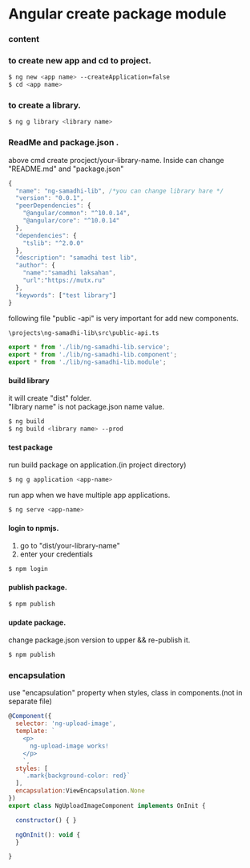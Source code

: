 # Angular create package module

### content


### to create new app and cd to project.
```bash
$ ng new <app name> --createApplication=false
$ cd <app name>
```

### to create a library.
```bash
$ ng g library <library name>
```

### ReadMe and package.json .
above cmd create procject/your-library-name. Inside can change "README.md" and "package.json"
```javascript
{
  "name": "ng-samadhi-lib", /*you can change library hare */
  "version": "0.0.1",
  "peerDependencies": {
    "@angular/common": "^10.0.14",
    "@angular/core": "^10.0.14"
  },
  "dependencies": {
    "tslib": "^2.0.0"
  },
  "description": "samadhi test lib",
  "author": {
    "name":"samadhi laksahan",
    "url":"https://mutx.ru"
  },
  "keywords": ["test library"]
}
```

following file "public -api" is very important for add new components.
```bash
\projects\ng-samadhi-lib\src\public-api.ts
```
```javascript
export * from './lib/ng-samadhi-lib.service';
export * from './lib/ng-samadhi-lib.component';
export * from './lib/ng-samadhi-lib.module';
```
####  build library
it will create "dist" folder.    
 "library name" is not package.json name value.
```bash
$ ng build
$ ng build <library name> --prod
```

#### test package
run build package on application.(in project directory)    
```bash
$ ng g application <app-name>
```
run app when we have multiple app applications.   
```bash
$ ng serve <app-name>
```


#### login to npmjs.    
1) go to "dist/your-library-name"
2) enter your credentials
```bash
$ npm login
```

#### publish package.    
```bash
$ npm publish
```

#### update package.   
change package.json version to upper && re-publish it.    
```bash
$ npm publish
```
### encapsulation
use "encapsulation" property when styles, class in components.(not in separate file)
```javascript
@Component({
  selector: 'ng-upload-image',
  template: `
    <p>
      ng-upload-image works!
    </p>
    `,
  styles: [
    `.mark{background-color: red}`
  ],
  encapsulation:ViewEncapsulation.None
})
export class NgUploadImageComponent implements OnInit {

  constructor() { }

  ngOnInit(): void {
  }

}
```
